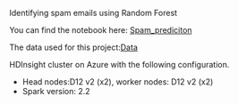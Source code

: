 Identifying spam emails using Random Forest 

You can find the notebook here: [Spam_prediciton](https://github.com/ankit141193/Random-Forest-Using-PySpark/blob/master/Spam%2BMail%2BPrediction.ipynb)

The data used for this project:[Data](https://github.com/ankit141193/Random-Forest-Using-PySpark/blob/master/spambase.csv)

HDInsight cluster on Azure with the following configuration.

* Head nodes:D12 v2 (x2), worker nodes: D12 v2 (x2)
* Spark version: 2.2
